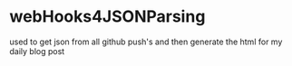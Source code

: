 # webHooks4JSONParsing
 used to get json from all github push's and then generate the html for my daily blog post
